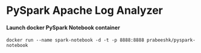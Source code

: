 #  PySpark Apache Log Analyzer

#### Launch docker PySpark Notebook container

```
docker run --name spark-notebook -d -t -p 8888:8888 prabeeshk/pyspark-notebook
```

